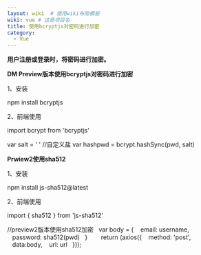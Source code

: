 ```yaml
---
layout: wiki  # 使用wiki布局模板
wiki: vue # 这是项目名
title: 使用bcryptjs对密码进行加密
category:
  - Vue
---
```


**用户注册或登录时，将密码进行加密。**

**DM Preview版本使用bcryptjs对密码进行加密**

1、安装

npm install bcryptjs

  

2、前端使用

import bcrypt from 'bcryptjs'

var salt = ' ' //自定义盐
var hashpwd = bcrypt.hashSync(pwd, salt)

  

**Prwiew2使用sha512**

1、安装

npm install js-sha512@latest

2、前端使用

import { sha512 } from 'js-sha512'

//preview2版本使用sha512加密
  var body = {
   email: username,
   password: sha512(pwd)
  }
    
  return (axios({
   method: 'post',
   data:body,
   url: url
  }));